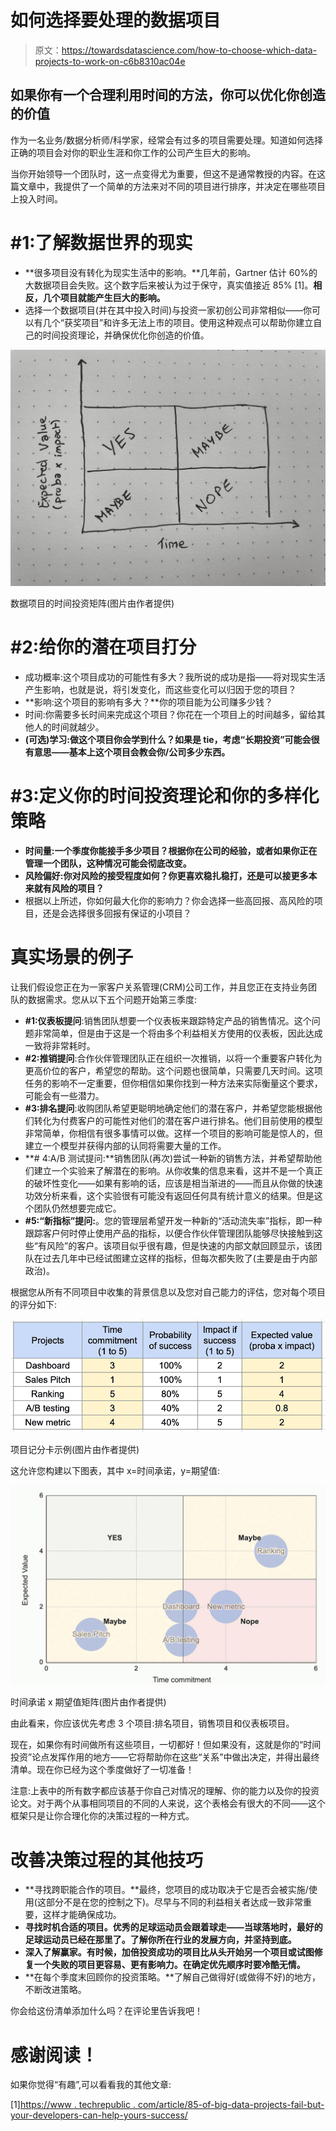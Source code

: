 # 如何选择要处理的数据项目

> 原文：<https://towardsdatascience.com/how-to-choose-which-data-projects-to-work-on-c6b8310ac04e>

## 如果你有一个合理利用时间的方法，你可以优化你创造的价值

作为一名业务/数据分析师/科学家，经常会有过多的项目需要处理。知道如何选择正确的项目会对你的职业生涯和你工作的公司产生巨大的影响。

当你开始领导一个团队时，这一点变得尤为重要，但这不是通常教授的内容。在这篇文章中，我提供了一个简单的方法来对不同的项目进行排序，并决定在哪些项目上投入时间。

# #1:了解数据世界的现实

*   **很多项目没有转化为现实生活中的影响。**几年前，Gartner 估计 60%的大数据项目会失败。这个数字后来被认为过于保守，真实值接近 85% [1]。**相反，几个项目就能产生巨大的影响。**
*   选择一个数据项目(并在其中投入时间)与投资一家初创公司非常相似——你可以有几个“获奖项目”和许多无法上市的项目。使用这种观点可以帮助你建立自己的时间投资理论，并确保优化你创造的价值。

![](img/8d28609b12c7150dc2bf334fdb09403b.png)

数据项目的时间投资矩阵(图片由作者提供)

# #2:给你的潜在项目打分

*   成功概率:这个项目成功的可能性有多大？我所说的成功是指——将对现实生活产生影响，也就是说，将引发变化，而这些变化可以归因于您的项目？
*   **影响:这个项目的影响有多大？**你的项目能为公司赚多少钱？
*   时间:你需要多长时间来完成这个项目？你花在一个项目上的时间越多，留给其他人的时间就越少。
*   **(可选)学习:做这个项目你会学到什么？如果是 tie，考虑“长期投资”可能会很有意思——基本上这个项目会教会你/公司多少东西。**

# #3:定义你的时间投资理论和你的多样化策略

*   **时间量:一个季度你能接手多少项目？根据你在公司的经验，或者如果你正在管理一个团队，这种情况可能会彻底改变。**
*   **风险偏好:你对风险的接受程度如何？你更喜欢稳扎稳打，还是可以接更多本来就有风险的项目？**
*   根据以上所述，你如何最大化你的影响力？你会选择一些高回报、高风险的项目，还是会选择很多回报有保证的小项目？

# 真实场景的例子

让我们假设您正在为一家客户关系管理(CRM)公司工作，并且您正在支持业务团队的数据需求。您从以下五个问题开始第三季度:

*   **#1:仪表板提问**:销售团队想要一个仪表板来跟踪特定产品的销售情况。这个问题非常简单，但是由于这是一个将由多个利益相关方使用的仪表板，因此达成一致将非常耗时。
*   **#2:推销提问**:合作伙伴管理团队正在组织一次推销，以将一个重要客户转化为更高价位的客户，希望您的帮助。这个问题也很简单，只需要几天时间。这项任务的影响不一定重要，但你相信如果你找到一种方法来实际衡量这个要求，可能会有一些潜力。
*   **#3:排名提问**:收购团队希望更聪明地确定他们的潜在客户，并希望您能根据他们转化为付费客户的可能性对他们的潜在客户进行排名。他们目前使用的模型非常简单，你相信有很多事情可以做。这样一个项目的影响可能是惊人的，但建立一个模型并获得内部的认同将需要大量的工作。
*   **# 4:A/B 测试提问:**销售团队(再次)尝试一种新的销售方法，并希望帮助他们建立一个实验来了解潜在的影响。从你收集的信息来看，这并不是一个真正的破坏性变化——如果有影响的话，应该是相当渐进的——而且从你做的快速功效分析来看，这个实验很有可能没有返回任何具有统计意义的结果。但是这个团队仍然想要完成它。
*   **#5:“新指标”提问:**。您的管理层希望开发一种新的“活动流失率”指标，即一种跟踪客户何时停止使用产品的指标，以便合作伙伴管理团队能够尽快接触到这些“有风险”的客户。该项目似乎很有趣，但是快速的内部文献回顾显示，该团队在过去几年中已经试图建立这样的指标，但每次都失败了(主要是由于内部政治)。

根据您从所有不同项目中收集的背景信息以及您对自己能力的评估，您对每个项目的评分如下:

![](img/65ecd567495a5389ad8d8067a6eda983.png)

项目记分卡示例(图片由作者提供)

这允许您构建以下图表，其中 x=时间承诺，y=期望值:

![](img/ed1eed6deb5f37370fcd3c91ff68722a.png)

时间承诺 x 期望值矩阵(图片由作者提供)

由此看来，你应该优先考虑 3 个项目:排名项目，销售项目和仪表板项目。

现在，如果你有时间做所有这些项目，一切都好！但如果没有，这就是你的“时间投资”论点发挥作用的地方——它将帮助你在这些“关系”中做出决定，并得出最终清单。现在你已经为这个季度做好了一切准备！

注意:上表中的所有数字都应该基于你自己对情况的理解、你的能力以及你的投资论文。对于两个从事相同项目的不同的人来说，这个表格会有很大的不同——这个框架只是让你合理化你的决策过程的一种方式。

# 改善决策过程的其他技巧

*   **寻找跨职能合作的项目。**最终，您项目的成功取决于它是否会被实施/使用(这部分不是在您的控制之下)。尽早与不同的利益相关者达成一致非常重要，这样才能确保成功。
*   **寻找时机合适的项目。优秀的足球运动员会跟着球走——当球落地时，最好的足球运动员已经在那里了。了解你所在行业的发展方向，并坚持到底。**
*   **深入了解赢家。有时候，加倍投资成功的项目比从头开始另一个项目或试图修复一个失败的项目更容易、更有影响力。在确定优先顺序时要冷酷无情。**
*   **在每个季度末回顾你的投资策略。**了解自己做得好(或做得不好)的地方，不断改进策略。

你会给这份清单添加什么吗？在评论里告诉我吧！

# 感谢阅读！

如果你觉得“有趣”,可以看看我的其他文章:

[](https://medium.com/@jolecoco/what-training-at-the-gym-teaches-you-about-training-models-931e5878dc14)  [](/how-to-build-a-successful-dashboard-359c8cb0f610)  [](https://medium.com/@jolecoco/the-art-of-turning-fuzzy-concepts-into-operational-metrics-part-1-9140b79d54b2)  

[1][https://www . techrepublic . com/article/85-of-big-data-projects-fail-but-your-developers-can-help-yours-success/](https://www.techrepublic.com/article/85-of-big-data-projects-fail-but-your-developers-can-help-yours-succeed/)